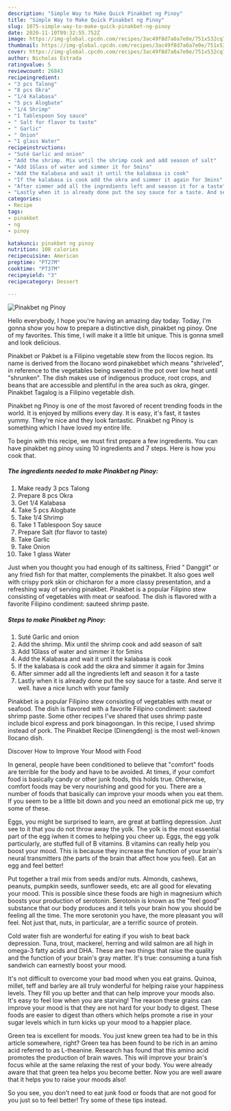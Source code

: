 ```yaml
---
description: "Simple Way to Make Quick Pinakbet ng Pinoy"
title: "Simple Way to Make Quick Pinakbet ng Pinoy"
slug: 1075-simple-way-to-make-quick-pinakbet-ng-pinoy
date: 2020-11-10T09:32:55.752Z
image: https://img-global.cpcdn.com/recipes/3ac49f8d7a0a7e0e/751x532cq70/pinakbet-ng-pinoy-recipe-main-photo.jpg
thumbnail: https://img-global.cpcdn.com/recipes/3ac49f8d7a0a7e0e/751x532cq70/pinakbet-ng-pinoy-recipe-main-photo.jpg
cover: https://img-global.cpcdn.com/recipes/3ac49f8d7a0a7e0e/751x532cq70/pinakbet-ng-pinoy-recipe-main-photo.jpg
author: Nicholas Estrada
ratingvalue: 5
reviewcount: 26843
recipeingredient:
- "3 pcs Talong"
- "8 pcs Okra"
- "1/4 Kalabasa"
- "5 pcs Alogbate"
- "1/4 Shrimp"
- "1 Tablespoon Soy sauce"
- " Salt for flavor to taste"
- " Garlic"
- " Onion"
- "1 glass Water"
recipeinstructions:
- "Suté Garlic and onion"
- "Add the shrimp. Mix until the shrimp cook and add season of salt"
- "Add 1Glass of water and simmer it for 5mins"
- "Add the Kalabasa and wait it until the kalabasa is cook"
- "If the kalabasa is cook add the okra and simmer it again for 3mins"
- "After simmer add all the ingredients left and season it for a taste"
- "Lastly when it is already done put the soy sauce for a taste. And serve it well. have a nice lunch with your family"
categories:
- Recipe
tags:
- pinakbet
- ng
- pinoy

katakunci: pinakbet ng pinoy 
nutrition: 108 calories
recipecuisine: American
preptime: "PT27M"
cooktime: "PT37M"
recipeyield: "3"
recipecategory: Dessert

---
```



![Pinakbet ng Pinoy](https://img-global.cpcdn.com/recipes/3ac49f8d7a0a7e0e/751x532cq70/pinakbet-ng-pinoy-recipe-main-photo.jpg)

Hello everybody, I hope you're having an amazing day today. Today, I'm gonna show you how to prepare a distinctive dish, pinakbet ng pinoy. One of my favorites. This time, I will make it a little bit unique. This is gonna smell and look delicious.

Pinakbet or Pakbet is a Filipino vegetable stew from the Ilocos region. Its name is derived from the Ilocano word pinakebbet which means &#34;shriveled&#34;, in reference to the vegetables being sweated in the pot over low heat until &#34;shrunken&#34;. The dish makes use of indigenous produce, root crops, and beans that are accessible and plentiful in the area such as okra, ginger. Pinakbet Tagalog is a Filipino vegetable dish.

Pinakbet ng Pinoy is one of the most favored of recent trending foods in the world. It is enjoyed by millions every day. It is easy, it's fast, it tastes yummy. They're nice and they look fantastic. Pinakbet ng Pinoy is something which I have loved my entire life.


To begin with this recipe, we must first prepare a few ingredients. You can have pinakbet ng pinoy using 10 ingredients and 7 steps. Here is how you cook that.

<!--inarticleads1-->

##### The ingredients needed to make Pinakbet ng Pinoy:

1. Make ready 3 pcs Talong
1. Prepare 8 pcs Okra
1. Get 1/4 Kalabasa
1. Take 5 pcs Alogbate
1. Take 1/4 Shrimp
1. Take 1 Tablespoon Soy sauce
1. Prepare  Salt (for flavor to taste)
1. Take  Garlic
1. Take  Onion
1. Take 1 glass Water


Just when you thought you had enough of its saltiness, Fried &#34; Danggit&#34; or any fried fish for that matter, complements the pinakbet. It also goes well with crispy pork skin or chicharon for a more classy presentation, and a refreshing way of serving pinakbet. Pinakbet is a popular Filipino stew consisting of vegetables with meat or seafood. The dish is flavored with a favorite Filipino condiment: sauteed shrimp paste. 

<!--inarticleads2-->

##### Steps to make Pinakbet ng Pinoy:

1. Suté Garlic and onion
1. Add the shrimp. Mix until the shrimp cook and add season of salt
1. Add 1Glass of water and simmer it for 5mins
1. Add the Kalabasa and wait it until the kalabasa is cook
1. If the kalabasa is cook add the okra and simmer it again for 3mins
1. After simmer add all the ingredients left and season it for a taste
1. Lastly when it is already done put the soy sauce for a taste. And serve it well. have a nice lunch with your family


Pinakbet is a popular Filipino stew consisting of vegetables with meat or seafood. The dish is flavored with a favorite Filipino condiment: sauteed shrimp paste. Some other recipes I&#39;ve shared that uses shrimp paste include bicol express and pork binagoongan. In this recipe, I used shrimp instead of pork. The Pinakbet Recipe (Dinengdeng) is the most well-known Ilocano dish. 

Discover How to Improve Your Mood with Food


In general, people have been conditioned to believe that "comfort" foods are terrible for the body and have to be avoided. At times, if your comfort food is basically candy or other junk foods, this holds true. Otherwise, comfort foods may be very nourishing and good for you. There are a number of foods that basically can improve your moods when you eat them. If you seem to be a little bit down and you need an emotional pick me up, try some of these.

Eggs, you might be surprised to learn, are great at battling depression. Just see to it that you do not throw away the yolk. The yolk is the most essential part of the egg iwhen it comes to helping you cheer up. Eggs, the egg yolk particularly, are stuffed full of B vitamins. B vitamins can really help you boost your mood. This is because they increase the function of your brain's neural transmitters (the parts of the brain that affect how you feel). Eat an egg and feel better!

Put together a trail mix from seeds and/or nuts. Almonds, cashews, peanuts, pumpkin seeds, sunflower seeds, etc are all good for elevating your mood. This is possible since these foods are high in magnesium which boosts your production of serotonin. Serotonin is known as the "feel good" substance that our body produces and it tells your brain how you should be feeling all the time. The more serotonin you have, the more pleasant you will feel. Not just that, nuts, in particular, are a terrific source of protein.

Cold water fish are wonderful for eating if you wish to beat back depression. Tuna, trout, mackerel, herring and wild salmon are all high in omega-3 fatty acids and DHA. These are two things that raise the quality and the function of your brain's gray matter. It's true: consuming a tuna fish sandwich can earnestly boost your mood. 

It's not difficult to overcome your bad mood when you eat grains. Quinoa, millet, teff and barley are all truly wonderful for helping raise your happiness levels. They fill you up better and that can help improve your moods also. It's easy to feel low when you are starving! The reason these grains can improve your mood is that they are not hard for your body to digest. These foods are easier to digest than others which helps promote a rise in your sugar levels which in turn kicks up your mood to a happier place.

Green tea is excellent for moods. You just knew green tea had to be in this article somewhere, right? Green tea has been found to be rich in an amino acid referred to as L-theanine. Research has found that this amino acid promotes the production of brain waves. This will improve your brain's focus while at the same relaxing the rest of your body. You were already aware that that green tea helps you become better. Now you are well aware that it helps you to raise your moods also!

So you see, you don't need to eat junk food or foods that are not good for you just so to feel better! Try  some  of  these  tips  instead.

